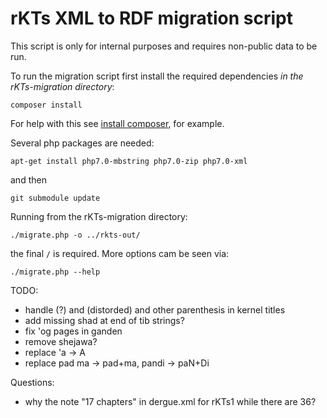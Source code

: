 # rKTs XML to RDF migration script 

This script is only for internal purposes and requires non-public data to be run.

To run the migration script first install the required dependencies _in the rKTs-migration directory_:

```
composer install
```
For help with this see [install composer](https://nomadphp.com/blog/13/How-do-I-install-composer-), for example.

Several php packages are needed:
```
apt-get install php7.0-mbstring php7.0-zip php7.0-xml
```

and then
```
git submodule update
```

Running from the rKTs-migration directory:
```
./migrate.php -o ../rkts-out/
```
the final ```/``` is required. More options cam be seen via:
```
./migrate.php --help
```

TODO:
- handle (?) and (distorded) and other parenthesis in kernel titles
- add missing shad at end of tib strings?
- fix 'og pages in ganden
- remove shejawa?
- replace 'a -> A
- replace pad ma -> pad+ma, pandi -> paN+Di

Questions:
- why the note "17 chapters" in dergue.xml for rKTs1 while there are 36?
